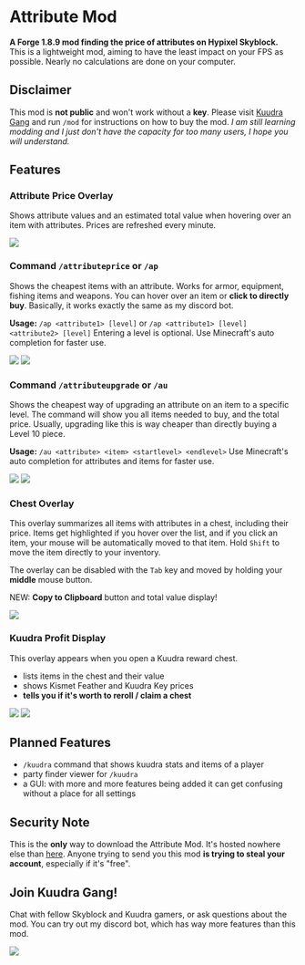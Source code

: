 # Attribute Mod
**A Forge 1.8.9 mod finding the price of attributes on Hypixel Skyblock.**
This is a lightweight mod, aiming to have the least impact on your FPS as possible. Nearly no calculations are done on your computer.
## Disclaimer
This mod is **not public** and won't work without a **key**. Please visit [Kuudra Gang](https://discord.gg/kuudra) and run `/mod` for instructions on how to buy the mod.
*I am still learning modding and I just don't have the capacity for too many users, I hope you will understand.*
## Features
### Attribute Price Overlay
Shows attribute values and an estimated total value when hovering over an item with attributes. Prices are refreshed every minute.

![](https://i.imgur.com/JSlnOr0.png)
### Command `/attributeprice` or `/ap`
Shows the cheapest items with an attribute. Works for armor, equipment, fishing items and weapons. You can hover over an item or **click to directly buy**.
Basically, it works exactly the same as my discord bot.

**Usage:** `/ap <attribute1> [level]` or `/ap <attribute1> [level] <attribute2> [level]`
Entering a level is optional. Use Minecraft's auto completion for faster use.

![](https://i.imgur.com/JWGim2D.png)
![](https://i.imgur.com/cqSwazs.png)
### Command `/attributeupgrade` or `/au`
Shows the cheapest way of upgrading an attribute on an item to a specific level. The command will show you all items needed to buy, and the total price. Usually, upgrading like this is way cheaper than directly buying a Level 10 piece.

**Usage:** `/au <attribute> <item> <startlevel> <endlevel>`
Use Minecraft's auto completion for attributes and items for faster use.

![](https://i.imgur.com/Z0cEcbO.png)
![](https://i.imgur.com/oupBn9Q.png)
### Chest Overlay
This overlay summarizes all items with attributes in a chest, including their price. Items get highlighted if you hover over the list, and if you click an item, your mouse will be automatically moved to that item. Hold `Shift` to move the item directly to your inventory.

The overlay can be disabled with the `Tab` key and moved by holding your **middle** mouse button.

NEW: **Copy to Clipboard** button and total value display!

![](https://github.com/anderle02/attributemod/blob/master/images/chest_overlay.gif)

### Kuudra Profit Display
This overlay appears when you open a Kuudra reward chest.
- lists items in the chest and their value
- shows Kismet Feather and Kuudra Key prices
- **tells you if it's worth to reroll / claim a chest**

![](https://i.anderle.dev/pXsJFcIWJB.png)
![](https://i.anderle.dev/5261LwzP04.png)

## Planned Features
- `/kuudra` command that shows kuudra stats and items of a player
- party finder viewer for `/kuudra`
- a GUI: with more and more features being added it can get confusing without a place for all settings
## Security Note
This is the **only** way to download the Attribute Mod. It's hosted nowhere else than [here](https://github.com/anderle02/attributemod/releases/latest). Anyone trying to send you this mod **is trying to steal your account**, especially if it's "free".
## Join Kuudra Gang!
Chat with fellow Skyblock and Kuudra gamers, or ask questions about the mod. You can try out my discord bot, which has way more features than this mod.

![](https://discordapp.com/api/guilds/1035208186745081928/widget.png?style=banner2)